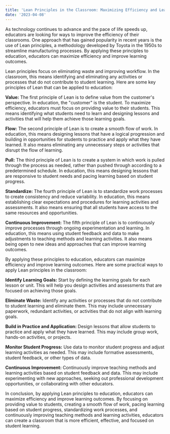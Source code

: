 ```yaml
---
title: 'Lean Principles in the Classroom: Maximizing Efficiency and Learning Outcomes'
date: '2023-04-08'
---
```


As technology continues to advance and the pace of life speeds up, educators are looking for ways to improve the efficiency of their classrooms. One approach that has gained popularity in recent years is the use of Lean principles, a methodology developed by Toyota in the 1950s to streamline manufacturing processes. By applying these principles to education, educators can maximize efficiency and improve learning outcomes.

Lean principles focus on eliminating waste and improving workflow. In the classroom, this means identifying and eliminating any activities or processes that do not contribute to student learning. Here are some key principles of Lean that can be applied to education:

**Value:** The first principle of Lean is to define value from the customer's perspective. In education, the "customer" is the student. To maximize efficiency, educators must focus on providing value to their students. This means identifying what students need to learn and designing lessons and activities that will help them achieve those learning goals.

**Flow:** The second principle of Lean is to create a smooth flow of work. In education, this means designing lessons that have a logical progression and building in opportunities for students to practice and apply what they have learned. It also means eliminating any unnecessary steps or activities that disrupt the flow of learning.

**Pull:** The third principle of Lean is to create a system in which work is pulled through the process as needed, rather than pushed through according to a predetermined schedule. In education, this means designing lessons that are responsive to student needs and pacing learning based on student progress.

**Standardize:** The fourth principle of Lean is to standardize work processes to create consistency and reduce variability. In education, this means establishing clear expectations and procedures for learning activities and assessments. It also means ensuring that all students have access to the same resources and opportunities.

**Continuous Improvement:** The fifth principle of Lean is to continuously improve processes through ongoing experimentation and learning. In education, this means using student feedback and data to make adjustments to teaching methods and learning activities. It also means being open to new ideas and approaches that can improve learning outcomes.

By applying these principles to education, educators can maximize efficiency and improve learning outcomes. Here are some practical ways to apply Lean principles in the classroom:

**Identify Learning Goals:** Start by defining the learning goals for each lesson or unit. This will help you design activities and assessments that are focused on achieving those goals.

**Eliminate Waste:** Identify any activities or processes that do not contribute to student learning and eliminate them. This may include unnecessary paperwork, redundant activities, or activities that do not align with learning goals.

**Build in Practice and Application:** Design lessons that allow students to practice and apply what they have learned. This may include group work, hands-on activities, or projects.

**Monitor Student Progress:** Use data to monitor student progress and adjust learning activities as needed. This may include formative assessments, student feedback, or other types of data.

**Continuous Improvement:** Continuously improve teaching methods and learning activities based on student feedback and data. This may include experimenting with new approaches, seeking out professional development opportunities, or collaborating with other educators.

In conclusion, by applying Lean principles to education, educators can maximize efficiency and improve learning outcomes. By focusing on providing value to students, creating a smooth flow of work, pacing learning based on student progress, standardizing work processes, and continuously improving teaching methods and learning activities, educators can create a classroom that is more efficient, effective, and focused on student learning.